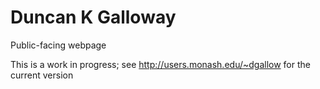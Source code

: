 # Duncan K Galloway
Public-facing webpage

This is a work in progress; see http://users.monash.edu/~dgallow for the current version
